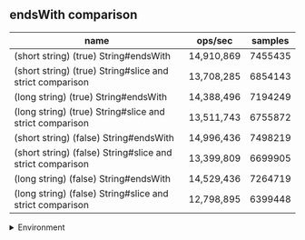 ## endsWith comparison

|name|ops/sec|samples|
|-|-|-|
|(short string) (true) String#endsWith|14,910,869|7455435|
|(short string) (true) String#slice and strict comparison|13,708,285|6854143|
|(long string) (true) String#endsWith|14,388,496|7194249|
|(long string) (true) String#slice and strict comparison|13,511,743|6755872|
|(short string) (false) String#endsWith|14,996,436|7498219|
|(short string) (false) String#slice and strict comparison|13,399,809|6699905|
|(long string) (false) String#endsWith|14,529,436|7264719|
|(long string) (false) String#slice and strict comparison|12,798,895|6399448|


<details>
<summary>Environment</summary>

* __Machine:__ linux x64 | 4 vCPUs | 7.6GB Mem
* __Run:__ Mon Sep 02 2024 19:05:59 GMT+0000 (Coordinated Universal Time)
</details>

<!--
{"environment":{"platform":"linux","arch":"x64","cpus":4,"totalMemory":7.588970184326172},"benchmarks":[{"name":"(short string) (true) String#endsWith","opsSec":14910869.940253759,"samples":7455435},{"name":"(short string) (true) String#slice and strict comparison","opsSec":13708285.533922324,"samples":6854143},{"name":"(long string) (true) String#endsWith","opsSec":14388496.73384892,"samples":7194249},{"name":"(long string) (true) String#slice and strict comparison","opsSec":13511743.675689926,"samples":6755872},{"name":"(short string) (false) String#endsWith","opsSec":14996436.770452164,"samples":7498219},{"name":"(short string) (false) String#slice and strict comparison","opsSec":13399809.035174813,"samples":6699905},{"name":"(long string) (false) String#endsWith","opsSec":14529436.604794094,"samples":7264719},{"name":"(long string) (false) String#slice and strict comparison","opsSec":12798895.667402556,"samples":6399448}]}-->
